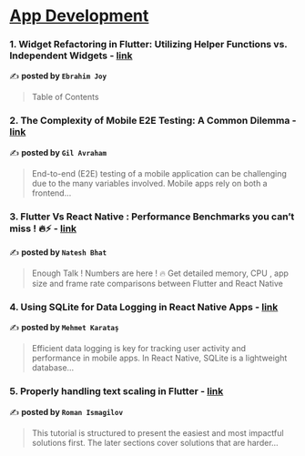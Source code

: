 
<h1><a href=https://medium.com/tag/mobile-app-development/recommended target="_blank" rel="noopener noreferrer">App Development</a></h1>
<h3>1. Widget Refactoring in Flutter: Utilizing Helper Functions vs. Independent Widgets - <a href="https://medium.com/@eebrahimjoy/widget-refactoring-in-flutter-utilizing-helper-functions-vs-independent-widgets-fca3fa36f55e" target="_blank" rel="noopener noreferrer">link</a></h3>

✍️ **posted by `Ebrahim Joy`**

<blockquote>Table of Contents</blockquote>

<h3>2. The Complexity of Mobile E2E Testing: A Common Dilemma - <a href="https://medium.com/@hello_73712/the-complexity-of-mobile-e2e-testing-a-common-dilemma-b08495f7f8a3" target="_blank" rel="noopener noreferrer">link</a></h3>

✍️ **posted by `Gil Avraham`**

<blockquote>End-to-end (E2E) testing of a mobile application can be challenging due to the many variables involved. Mobile apps rely on both a frontend…</blockquote>

<h3>3. Flutter Vs React Native : Performance Benchmarks you can’t miss ! 🔥⚡️ - <a href="https://medium.com/@nateshmbhat/flutter-vs-react-native-performance-benchmarks-you-cant-miss-️-2e31905df9b4" target="_blank" rel="noopener noreferrer">link</a></h3>

✍️ **posted by `Natesh Bhat`**

<blockquote>Enough Talk ! Numbers are here ! 🔥 Get detailed memory, CPU , app size and frame rate comparisons between Flutter and React Native</blockquote>

<h3>4. Using SQLite for Data Logging in React Native Apps - <a href="https://medium.com/@mehkar/using-sqlite-for-data-logging-in-react-native-apps-2432291172f4" target="_blank" rel="noopener noreferrer">link</a></h3>

✍️ **posted by `Mehmet Karataş`**

<blockquote>Efficient data logging is key for tracking user activity and performance in mobile apps. In React Native, SQLite is a lightweight database…</blockquote>

<h3>5. Properly handling text scaling in Flutter - <a href="https://medium.com/@pomis172/properly-handling-text-scaling-in-flutter-313fe717816c" target="_blank" rel="noopener noreferrer">link</a></h3>

✍️ **posted by `Roman Ismagilov`**

<blockquote>This tutorial is structured to present the easiest and most impactful solutions first. The later sections cover solutions that are harder…</blockquote>

